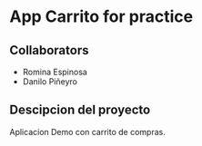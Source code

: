 # App Carrito for practice

## Collaborators
- Romina Espinosa
- Danilo Piñeyro

## Descipcion del proyecto
Aplicacion Demo con carrito de compras.
